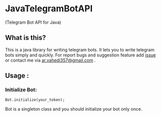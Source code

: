 # JavaTelegramBotAPI
(Telegram Bot API for Java)

## What is this?
This is a java library for writing telegram bots. It lets you to write telegram bots simply and quickly.
For report bugs and suggestion feature add [issue](https://github.com/arVahedi/JavaTelegramBotAPI/issues) or contact me via ar.vahedi357@gmail.com .

## Usage :
### Initialize Bot:
`Bot.initialize(your_token);`

Bot is a singleton class and you should initialize your bot only once.


